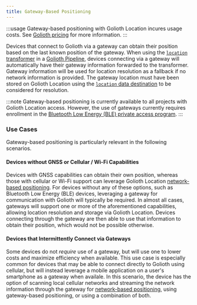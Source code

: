 ```yaml
---
title: Gateway-Based Positioning
---
```


:::usage
Gateway-based positioning with Golioth Location incures usage costs. See
[Golioth pricing](https://golioth.io/pricing) for more information.
:::

Devices that connect to Golioth via a gateway can obtain their position based on
the last known position of the gateway. When using the [`location`
transformer](/data-routing/transformers/location) in a [Golioth
Pipeline](/data-routing), devices connecting via a gateway will automatically
have their gateway information forwarded to the transformer. Gateway information
will be used for location resolution as a fallback if no network information is
provided. The gateway location must have been stored on Golioth Location using
the [`location` data destination](/data-routing/destinations/location) to be
considered for resolution.

:::note
Gateway-based positioning is currently available to all projects with Golioth
Location access. However, the use of gateways currently requires enrollment in
the [Bluetooth Low Energy (BLE) private access
program](https://hslp.golioth.io/bluetooth-cloud-early-access).
:::

### Use Cases

Gateway-based positioning is particularly relevant in the following scenarios.

#### Devices without GNSS or Cellular / Wi-Fi Capabilities

Devices with GNSS capabilities can obtain their own position, whereas those with
cellular or Wi-Fi support can leverage Golioth Location [network-based
positioning](/application-services/location/network-based-positioning). For
devices without any of these options, such as Bluetooth Low Energy (BLE)
devices, leveraging a gateway for communication with Golioth will typically be
required. In almost all cases, gateways will support one or more of the
aforementioned capabilities, allowing location resolution and storage via
Golioth Location. Devices connecting through the gateway are then able to use
that information to obtain their position, which would not be possible
otherwise.

#### Devices that Intermittently Connect via Gateways

Some devices do not _require_ use of a gateway, but will use one to lower costs
and maximize efficiency when available. This use case is especially common for
devices that may be able to connect directly to Golioth using cellular, but will
instead leverage a mobile application on a user's smartphone as a gateway when
availale. In this scenario, the device has the option of scanning local cellular
networks and streaming the network information through the gateway for
[network-based
positioning](/application-services/location/network-based-positioning), using
gateway-based positioning, or using a combination of both.
